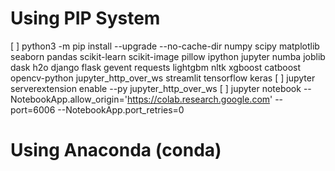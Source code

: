 # Using PIP System
[ ] python3 -m pip install --upgrade --no-cache-dir numpy scipy matplotlib seaborn pandas scikit-learn scikit-image pillow ipython jupyter numba joblib dask h2o django flask gevent requests lightgbm nltk xgboost catboost opencv-python jupyter_http_over_ws streamlit tensorflow keras
[ ] jupyter serverextension enable --py jupyter_http_over_ws
[ ] jupyter notebook --NotebookApp.allow_origin='https://colab.research.google.com' --port=6006 --NotebookApp.port_retries=0

# Using Anaconda (conda)
